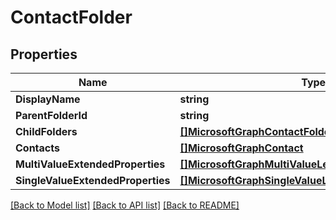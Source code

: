 # ContactFolder

## Properties

Name | Type | Description | Notes
------------ | ------------- | ------------- | -------------
**DisplayName** | **string** |  | [optional] 
**ParentFolderId** | **string** |  | [optional] 
**ChildFolders** | [**[]MicrosoftGraphContactFolder**](microsoft.graph.contactFolder.md) |  | [optional] 
**Contacts** | [**[]MicrosoftGraphContact**](microsoft.graph.contact.md) |  | [optional] 
**MultiValueExtendedProperties** | [**[]MicrosoftGraphMultiValueLegacyExtendedProperty**](microsoft.graph.multiValueLegacyExtendedProperty.md) |  | [optional] 
**SingleValueExtendedProperties** | [**[]MicrosoftGraphSingleValueLegacyExtendedProperty**](microsoft.graph.singleValueLegacyExtendedProperty.md) |  | [optional] 

[[Back to Model list]](../README.md#documentation-for-models) [[Back to API list]](../README.md#documentation-for-api-endpoints) [[Back to README]](../README.md)


